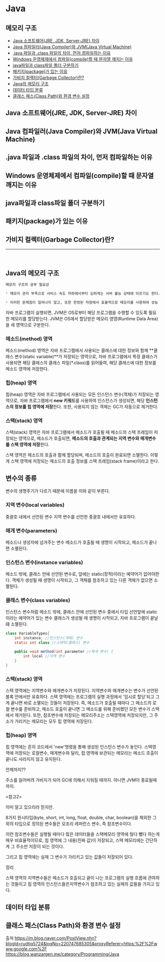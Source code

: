 # Java

## 메모리 구조

* [Java 소프트웨어(JRE, JDK, Server-JRE) 차이](#Java-소프트웨어(JRE,-JDK,-Server-JRE)-차이)
* [Java 컴파일러(Java Compiler)와 JVM(Java Virtual Machine)](#Java-컴파일러(Java-Compiler)와-JVM(Java-Virtual-Machine))
* [.java 파일과 .class 파일의 차이, 먼저 컴파일하는 이유](#.java-파일과-.class-파일의-차이,-먼저-컴파일하는-이유)
* [Windows 운영체제에서 컴파일(compile)할 때 문자열 깨지는 이유](#Windows-운영체제에서-컴파일(compile)할-때-문자열-깨지는-이유)
* [java파일과 class파일 폴더 구분하기](#java파일과-class파일-폴더-구분하기)
* [패키지(package)가 있는 이유](#패키지(package)가-있는-이유)
* [가비지 컬렉터(Garbage Collector)란?](#가비지-컬렉터(Garbage-Collector)란?)
* [Java의 메모리 구조](#Java의-메모리-구조)
* [데이터 타입 분류](#데이터-타입-분류)
* [클래스 패스(Class Path)와 환경 변수 설정](#클래스-패스(Class-Path)와-환경-변수-설정)


## Java 소프트웨어(JRE, JDK, Server-JRE) 차이
## Java 컴파일러(Java Compiler)와 JVM(Java Virtual Machine)
## .java 파일과 .class 파일의 차이, 먼저 컴파일하는 이유
## Windows 운영체제에서 컴파일(compile)할 때 문자열 깨지는 이유
## java파일과 class파일 폴더 구분하기 
## 패키지(package)가 있는 이유
## 가비지 컬렉터(Garbage Collector)란?

***

<br>

## **Java의 메모리 구조**


```Markdown
메모리 구조의 공부 필요성

* 메모리 관리 부족으로 서비스 속도 저하에서부터 심하게는 서버 불능 상태에 이르기도 한다.

* 이러한 문제점이 일어나지 않고, 또한 한정된 자원에서 효율적으로 메모리를 사용하여 성능 향상도 가능하다.
```

자바 프로그램이 실행되면, JVM은 OS로부터 해당 프로그램을 수행할 수 있도록 필요한 메모리를 할당받는다. JVM은 OS에서 할당받은 메모리 영영(Runtime Data Area)을 세 영역으로 구분한다.

### **메소드(method) 영역**

메소드(method) 영역은 자바 프로그램에서 사용되는 클래스에 대한 정보와 함께 **클래스 변수(static variable)**가 저장되는 영역으로, 자바 프로그램에서 특정 클래스가 사용되면 해당 클래스의 클래스 파일(*.class)를 읽어들여, 해당 클래스에 대한 정보를 메소드 영역에 저장한다.

### **힙(heap) 영역**
힙(heap) 영역은 자바 프로그램에서 사용되는 모든 인스턴스 변수(객체)가 저장되는 영역으로, 자바 프로그램에서 **new 키워드**를 사용하여 인스턴스가 생성되면, 해당 **인스턴스의 정보를 힙 영역에 저장**한다.
또한, 사용되지 않는 객체는 GC가 자동으로 제거한다.

### **스택(stack) 영역**
스택(stack) 영역은 자바 프로그램에서 메소드가 호출될 때 메소드의 스택 프레임이 저장되는 영역으로, 메소드가 호출되면, **메소드의 호출과 관계되는 지역 변수와 매개변수를 스택 영역에 저장**한다.

스택 영역은 메소드의 호출과 함께 할당되며, 메소드의 호출이 완료되면 소멸한다. 이렇게 스택 영역에 저장되는 메소드의 호출 정보를 스택 프레임(stack frame)이라고 한다.

## **변수의 종류**
변수의 생명주기가 다르기 때문에 이름을 이와 같이 부른다.

### **지역 변수(local variables)**
중괄호 내에서 선언된 변수
지역 변수를 선언한 중괄호 내에서만 유효하다.

### **매개 변수(parameters)**
메소드나 생성자에 넘겨주는 변수 
메소드가 호출될 때 생명이 시작되고, 메소드가 끝나면 소멸된다.

### **인스턴스 변수(instance variables)**
메소드 밖에, 클래스 안에 선언된 변수로, 앞에는 static(정적)이라는 예약어가 없어야한다.
객체가 생성될 때 생명이 시작되고, 그 객체를 참조하고 있는 다른 객체가 없으면 소멸된다.

### **클래스 변수(class variables)**
인스턴스 변수처럼 메소드 밖에, 클래스 안에 선언된 변수 중에서 타입 선언앞에 static 이라는 예약어가 있는 변수
클래스가 생성될 때 생명이 시작되고, 자바 프로그램이 끝날 떄 소멸된다.


```java
class VariableTypes{
    int instance; //인스턴스(객체) 변수
    static int class //스태틱(클래스) 변수

    public void method(int parameter //매개 변수) {
        int local //지역 변수
    }
}
```
### **스택(stack) 영역**

스택 영역에는 지역변수와 매개변수가 저장된다.
지역변수와 매개변수는 변수가 선언된 블록 안에서만 유효하다. 스택 영역에는 프로그램의 실행 과정에서 '임시로 할당'되고 그게 끝나면 바로 소멸되는 것들이 저장된다.
즉, 메소드가 호출될 때마다 그 메소드의 로컬 변수를 준비하고, 메소드 호출이 끝나면 그 메소드를 위해 준비했던 모든 변수가 스택에서 제거된다.
또한, 참조변수에 저장되는 메모리주소는 스택영역에 저장되지만, 그 주소가 가리키는 메모리는 모두 힙 영역에 저장된다.

### **힙(heap) 영역**

힙 영역에는 흔히 코드에서 'new'명령을 통해 생성된 인스턴스 변수가 놓인다.
스택영역에 저장되는 로컬변수, 매게변수와 달리, 힙 영역에 보관되는 메모리는 메소드 호출이 끝나도 사라지지 않고 유지된다.

언제까지??

주소를 잃어버려 가비지가 되어 GC에 의해서 지워질 때까지. 
아니면 JVM이 종료될때까지.

<참고2> 

이미 알고 있으리라 믿지만.

8가지 원시타입(byte, short, int, long, float, double, char, boolean)을 제외한 그외의 타입으로 정의된 변수들은 
모조리 레퍼런스 변수, 즉 참조변수이다.

이런 참조변수들은 실행될 때마다 많은 데이터들을 스택메모리 영역에 뒀다 뺐다 하는게 매우 비효율적이므로,
힙 영역에 그 내용(진짜 값)이 저장되고, 스택 메모리에는 간단하게 그 주소만 저장이 되는 것이다.

그리고 힙 영역에는 실제 그 변수가 가리키고 있는 값들이 저장되어 있다.

정리

스택 영역의 지역변수들은 메소드가 호출되고 끝이 나는 프로그램의 실행 흐름에 관여하는 것들이고
힙 영역의 인스턴스들은지역변수가 참조하고 있는 실제의 값들을 가지고 있다.


## 데이터 타입 분류
## 클래스 패스(Class Path)와 환경 변수 설정


출처
https://m.blog.naver.com/PostView.nhn?blogId=rudtjq5724&logNo=220747685305&proxyReferer=https:%2F%2Fwww.google.com%2F
https://blog.wanzargen.me/category/Programming/Java